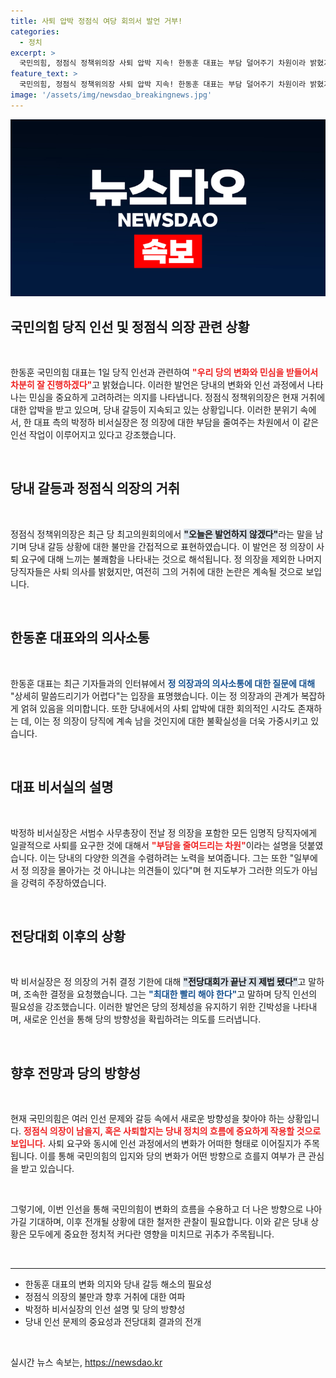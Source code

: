 ```yaml
---
title: 사퇴 압박 정점식 여당 회의서 발언 거부!
categories:
  - 정치
excerpt: >
  국민의힘, 정점식 정책위의장 사퇴 압박 지속! 한동훈 대표는 부담 덜어주기 차원이라 밝혔지만 당내 갈등은 지속될 전망. 정 의장 거취에 이목 집중!
feature_text: >
  국민의힘, 정점식 정책위의장 사퇴 압박 지속! 한동훈 대표는 부담 덜어주기 차원이라 밝혔지만 당내 갈등은 지속될 전망. 정 의장 거취에 이목 집중!
image: '/assets/img/newsdao_breakingnews.jpg'
---
```


<p><img src="/assets/img/newsdao_breakingnews.jpg" alt="flaretime 속보" /></p>

<h2 data-ke-size="size26">국민의힘 당직 인선 및 정점식 의장 관련 상황</h2>

<p data-ke-size="size16">&nbsp;</p>

<p>한동훈 국민의힘 대표는 1일 당직 인선과 관련하여 <b><span style="color: #ee2323;">"우리 당의 변화와 민심을 받들어서 차분히 잘 진행하겠다"</span></b>고 밝혔습니다. 이러한 발언은 당내의 변화와 인선 과정에서 나타나는 민심을 중요하게 고려하려는 의지를 나타냅니다. 정점식 정책위의장은 현재 거취에 대한 압박을 받고 있으며, 당내 갈등이 지속되고 있는 상황입니다. 이러한 분위기 속에서, 한 대표 측의 박정하 비서실장은 정 의장에 대한 부담을 줄여주는 차원에서 이 같은 인선 작업이 이루어지고 있다고 강조했습니다.</p>

<p data-ke-size="size16">&nbsp;</p>

<h2 data-ke-size="size26">당내 갈등과 정점식 의장의 거취</h2>

<p data-ke-size="size16">&nbsp;</p>

<p>정점식 정책위의장은 최근 당 최고의원회의에서 <b><span style="background-color: #21538527;">"오늘은 발언하지 않겠다"</span></b>라는 말을 남기며 당내 갈등 상황에 대한 불만을 간접적으로 표현하였습니다. 이 발언은 정 의장이 사퇴 요구에 대해 느끼는 불쾌함을 나타내는 것으로 해석됩니다. 정 의장을 제외한 나머지 당직자들은 사퇴 의사를 밝혔지만, 여전히 그의 거취에 대한 논란은 계속될 것으로 보입니다.</p>

<p data-ke-size="size16">&nbsp;</p>

<h2 data-ke-size="size26">한동훈 대표와의 의사소통</h2>

<p data-ke-size="size16">&nbsp;</p>

<p>한동훈 대표는 최근 기자들과의 인터뷰에서 <b><span style="color: #1a5490;">정 의장과의 의사소통에 대한 질문에 대해</span></b> "상세히 말씀드리기가 어렵다"는 입장을 표명했습니다. 이는 정 의장과의 관계가 복잡하게 얽혀 있음을 의미합니다. 또한 당내에서의 사퇴 압박에 대한 회의적인 시각도 존재하는 데, 이는 정 의장이 당직에 계속 남을 것인지에 대한 불확실성을 더욱 가중시키고 있습니다.</p>

<p data-ke-size="size16">&nbsp;</p>

<h2 data-ke-size="size26">대표 비서실의 설명</h2>

<p data-ke-size="size16">&nbsp;</p>

<p>박정하 비서실장은 서범수 사무총장이 전날 정 의장을 포함한 모든 임명직 당직자에게 일괄적으로 사퇴를 요구한 것에 대해서 <b><span style="color: #ee2323;">"부담을 줄여드리는 차원"</span></b>이라는 설명을 덧붙였습니다. 이는 당내의 다양한 의견을 수렴하려는 노력을 보여줍니다. 그는 또한 "일부에서 정 의장을 몰아가는 것 아니냐는 의견들이 있다"며 현 지도부가 그러한 의도가 아님을 강력히 주장하였습니다.</p>

<p data-ke-size="size16">&nbsp;</p>

<h2 data-ke-size="size26">전당대회 이후의 상황</h2>

<p data-ke-size="size16">&nbsp;</p>

<p>박 비서실장은 정 의장의 거취 결정 기한에 대해 <b><span style="background-color: #21538527;">"전당대회가 끝난 지 제법 됐다"</span></b>고 말하며, 조속한 결정을 요청했습니다. 그는 <b><span style="color: #1a5490;">"최대한 빨리 해야 한다"</span></b>고 말하며 당직 인선의 필요성을 강조했습니다. 이러한 발언은 당의 정체성을 유지하기 위한 긴박성을 나타내며, 새로운 인선을 통해 당의 방향성을 확립하려는 의도를 드러냅니다.</p>

<p data-ke-size="size16">&nbsp;</p>

<h2 data-ke-size="size26">향후 전망과 당의 방향성</h2>

<p data-ke-size="size16">&nbsp;</p>

<p>현재 국민의힘은 여러 인선 문제와 갈등 속에서 새로운 방향성을 찾아야 하는 상황입니다. <b><span style="color: #ee2323;">정점식 의장이 남을지, 혹은 사퇴할지는 당내 정치의 흐름에 중요하게 작용할 것으로 보입니다.</span></b> 사퇴 요구와 동시에 인선 과정에서의 변화가 어떠한 형태로 이어질지가 주목됩니다. 이를 통해 국민의힘의 입지와 당의 변화가 어떤 방향으로 흐를지 여부가 큰 관심을 받고 있습니다.</p>

<p data-ke-size="size16">&nbsp;</p> 

<p>그렇기에, 이번 인선을 통해 국민의힘이 변화의 흐름을 수용하고 더 나은 방향으로 나아가길 기대하며, 이후 전개될 상황에 대한 철저한 관찰이 필요합니다. 이와 같은 당내 상황은 모두에게 중요한 정치적 커다란 영향을 미치므로 귀추가 주목됩니다. </p>

<p data-ke-size="size16">&nbsp;</p> 

<hr>

<ul>
    <li>한동훈 대표의 변화 의지와 당내 갈등 해소의 필요성</li>
    <li>정점식 의장의 불만과 향후 거취에 대한 여파</li>
    <li>박정하 비서실장의 인선 설명 및 당의 방향성</li>
    <li>당내 인선 문제의 중요성과 전당대회 결과의 전개</li>
</ul>

<p data-ke-size="size16">&nbsp;</p>
실시간 뉴스 속보는, <a href="https://newsdao.kr" rel="dofollow">https://newsdao.kr</a>


